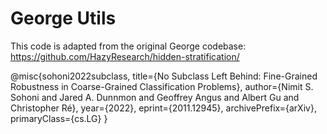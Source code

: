 # George Utils

This code is adapted from the original George codebase: https://github.com/HazyResearch/hidden-stratification/

@misc{sohoni2022subclass,
      title={No Subclass Left Behind: Fine-Grained Robustness in Coarse-Grained Classification Problems},
      author={Nimit S. Sohoni and Jared A. Dunnmon and Geoffrey Angus and Albert Gu and Christopher Ré},
      year={2022},
      eprint={2011.12945},
      archivePrefix={arXiv},
      primaryClass={cs.LG}
}